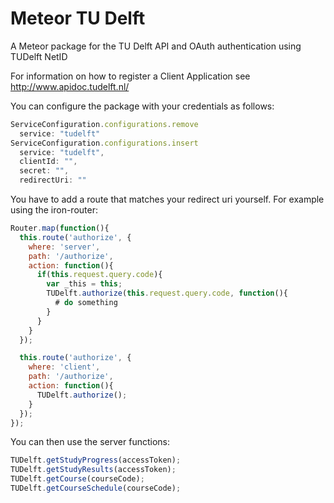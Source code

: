 Meteor TU Delft
==============

A Meteor package for the TU Delft API and OAuth authentication using TUDelft NetID

For information on how to register a Client Application see http://www.apidoc.tudelft.nl/

You can configure the package with your credentials as follows:

```javascript
ServiceConfiguration.configurations.remove
  service: "tudelft"
ServiceConfiguration.configurations.insert
  service: "tudelft",
  clientId: "",
  secret: "",
  redirectUri: ""
```

You have to add a route that matches your redirect uri yourself.
For example using the iron-router:

```javascript
Router.map(function(){
  this.route('authorize', {
    where: 'server',
    path: '/authorize',
    action: function(){
      if(this.request.query.code){
        var _this = this;
        TUDelft.authorize(this.request.query.code, function(){
          # do something
        }
      }
    }
  });

  this.route('authorize', {
    where: 'client',
    path: '/authorize',
    action: function(){
      TUDelft.authorize();
    }
  });
});
```

You can then use the server functions:

```javascript
TUDelft.getStudyProgress(accessToken);
TUDelft.getStudyResults(accessToken);
TUDelft.getCourse(courseCode);
TUDelft.getCourseSchedule(courseCode);
```